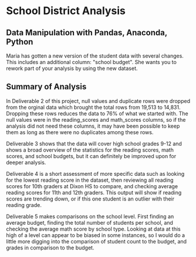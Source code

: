 # School District Analysis
Data Manipulation with Pandas, Anaconda, Python
------------------------------------------------------------
Maria has gotten a new version of the student data with several changes. This includes an additional column: "school budget". She wants you to rework part of your analysis by using the new dataset.

## Summary of Analysis

In Deliverable 2 of this project, null values and duplicate rows were dropped from the orginal data which brought the total rows from 19,513 to 14,831. Dropping these rows reduces the data to 76% of what we started with. The null values were in the reading_scores and math_scores columns, so if the analysis did not need these columns, it may have been possible to keep them as long as there were no duplicates among these rows.

Deliverable 3 shows that the data will cover high school grades 9-12 and shows a broad overview of the statistics for the reading scores, math scores, and school budgets, but it can definitely be improved upon for deeper analysis.

Deliverable 4 is a short assessment of more specific data such as looking for the lowest reading score in the dataset, then reviewing all reading scores for 10th graders at Dixon HS to compare, and checking average reading scores for 11th and 12th graders. This output will show if reading scores are trending down, or if this one student is an outlier with their reading grade.

Deliverable 5 makes comparisons on the school level. First finding an average budget, finding the total number of students per school, and checking the average math score by school type. Looking at data at this high of a level can appear to be biased in some instances, so I would do a little more digging into the comparison of student count to the budget, and grades in comparison to the budget.
